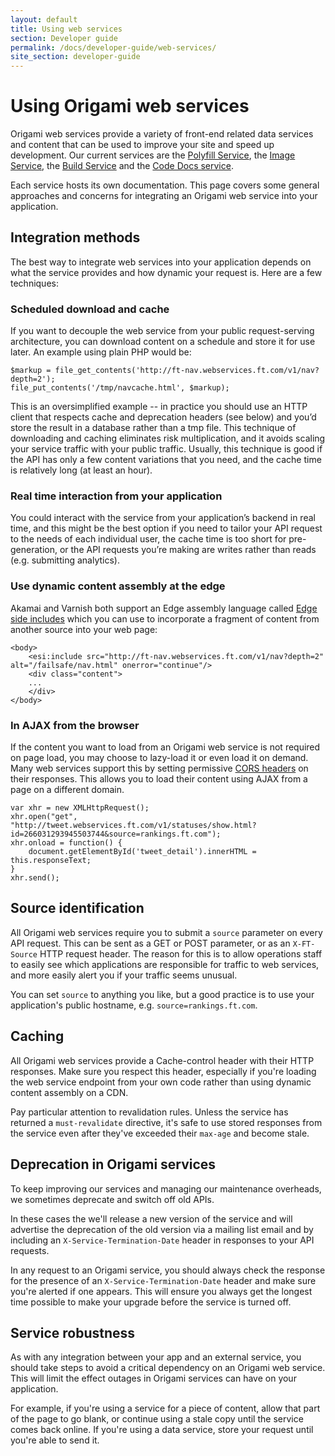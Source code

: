 ```yaml
---
layout: default
title: Using web services
section: Developer guide
permalink: /docs/developer-guide/web-services/
site_section: developer-guide
---
```


# Using Origami web services

Origami web services provide a variety of front-end related data services and content that can be used to improve your site and speed up development. Our current services are the [Polyfill Service](http://polyfill.io), the [Image Service](https://www.ft.com/__origami/service/image/v2), the [Build Service](https://origami-build.ft.com/v2/) and the [Code Docs service](http://codedocs.webservices.ft.com/v1/docs/).

Each service hosts its own documentation. This page covers some general approaches and concerns for integrating an Origami web service into your application.

## Integration methods

The best way to integrate web services into your application depends on what the service provides and how dynamic your request is. Here are a few techniques:

### Scheduled download and cache

If you want to decouple the web service from your public request-serving architecture, you can download content on a schedule and store it for use later. An example using plain PHP would be:

<?prettify lang=php linenums?>
	$markup = file_get_contents('http://ft-nav.webservices.ft.com/v1/nav?depth=2');
	file_put_contents('/tmp/navcache.html', $markup);

This is an oversimplified example -- in practice you should use an HTTP client that respects cache and deprecation headers (see below) and you’d store the result in a database rather than a tmp file. This technique of downloading and caching eliminates risk multiplication, and it avoids scaling your service traffic with your public traffic. Usually, this technique is good if the API has only a few content variations that you need, and the cache time is relatively long (at least an hour).

### Real time interaction from your application

You could interact with the service from your application’s backend in real time, and this might be the best option if you need to tailor your API request to the needs of each individual user, the cache time is too short for pre-generation, or the API requests you’re making are writes rather than reads (e.g. submitting analytics).

### Use dynamic content assembly at the edge

Akamai and Varnish both support an Edge assembly language called [Edge side includes](http://en.wikipedia.org/wiki/Edge_Side_Includes) which you can use to incorporate a fragment of content from another source into your web page:

	<body>
		<esi:include src="http://ft-nav.webservices.ft.com/v1/nav?depth=2" alt="/failsafe/nav.html" onerror="continue"/>
		<div class="content">
		...
		</div>
	</body>


### In AJAX from the browser

If the content you want to load from an Origami web service is not required on page load, you may choose to lazy-load it or even load it on demand. Many web services support this by setting permissive [CORS headers](http://en.wikipedia.org/wiki/Cross-origin_resource_sharing) on their responses. This allows you to load their content using AJAX from a page on a different domain.

	var xhr = new XMLHttpRequest();
	xhr.open("get", "http://tweet.webservices.ft.com/v1/statuses/show.html?id=266031293945503744&source=rankings.ft.com");
	xhr.onload = function() {
		document.getElementById('tweet_detail').innerHTML = this.responseText;
	}
	xhr.send();

## Source identification

All Origami web services require you to submit a `source` parameter on every API request.  This can be sent as a GET or POST parameter, or as an `X-FT-Source` HTTP request header.  The reason for this is to allow operations staff to easily see which applications are responsible for traffic to web services, and more easily alert you if your traffic seems unusual.

You can set `source` to anything you like, but a good practice is to use your application's public hostname, e.g. `source=rankings.ft.com`.

## Caching

All Origami web services provide a Cache-control header with their HTTP responses. Make sure you respect this header, especially if you're loading the web service endpoint from your own code rather than using dynamic content assembly on a CDN.

Pay particular attention to revalidation rules. Unless the service has returned a `must-revalidate` directive, it's safe to use stored responses from the service even after they've exceeded their `max-age` and become stale.

## Deprecation in Origami services

To keep improving our services and managing our maintenance overheads, we sometimes deprecate and switch off old APIs.

In these cases the we'll release a new version of the service and will advertise the deprecation of the old version via a mailing list email and by including an `X-Service-Termination-Date` header in responses to your API requests.

In any request to an Origami service, you should always check the response for the presence of an `X-Service-Termination-Date` header and make sure you're alerted if one appears. This will ensure you always get the longest time possible to make your upgrade before the service is turned off.

## Service robustness

As with any integration between your app and an external service, you should take steps to avoid a critical dependency on an Origami web service. This will limit the effect outages in Origami services can have on your application.

For example, if you're using a service for a piece of content, allow that part of the page to go blank, or continue using a stale copy until the service comes back online. If you're using a data service, store your request until you're able to send it.
